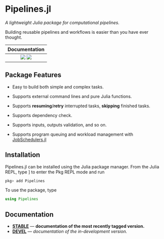 # Pipelines.jl

*A lightweight Julia package for computational pipelines.*

Building reusable pipelines and workflows is easier than you have ever thought.

| **Documentation**                                                               |
|:-------------------------------------------------------------------------------:|
| [![](https://img.shields.io/badge/docs-stable-blue.svg)](https://cihga39871.github.io/Pipelines.jl/dev) [![](https://img.shields.io/badge/docs-dev-blue.svg)](https://cihga39871.github.io/Pipelines.jl/dev) |

## Package Features

- Easy to build both simple and complex tasks.

- Supports external command lines and pure Julia functions.

- Supports **resuming**/**retry** interrupted tasks, **skipping** finished tasks.

- Supports dependency check.

- Supports inputs, outputs validation, and so on.

- Supports program queuing and workload management with [JobSchedulers.jl](https://github.com/cihga39871/JobSchedulers.jl)

## Installation

Pipelines.jl can be installed using the Julia package manager. From the Julia REPL, type ] to enter the Pkg REPL mode and run

```julia
pkg> add Pipelines
```

To use the package, type

```julia
using Pipelines
```

## Documentation


- [**STABLE**](https://cihga39871.github.io/Pipelines.jl/stable) &mdash; **documentation of the most recently tagged version.**
- [**DEVEL**](https://cihga39871.github.io/Pipelines.jl/dev) &mdash; *documentation of the in-development version.*
